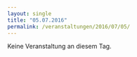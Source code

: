 ```yaml
---
layout: single
title: "05.07.2016"
permalink: /veranstaltungen/2016/07/05/
---
```


Keine Veranstaltung an diesem Tag.

